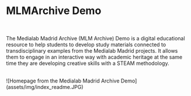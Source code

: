 # MLMArchive Demo
<br/>

The Medialab Madrid Archive (MLM Archive) Demo is a digital educational resource to help students to develop study materials connected to transdisciplinary examples from the Medialab Madrid projects. It allows them to engage in an interactive way with academic heritage at the same time they are developing creative skills with a STEAM methodology.

<br/>
![Homepage from the Medialab Madrid Archive Demo](assets/img/index_readme.JPG)
